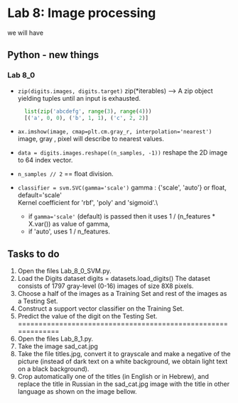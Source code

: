 # Lab 8: Image processing
we will have 

## Python - new things
### Lab 8_0
* `zip(digits.images, digits.target)` 
  zip(*iterables) --> A zip object yielding tuples until an input is exhausted.
  ```python
    list(zip('abcdefg', range(3), range(4)))
    [('a', 0, 0), ('b', 1, 1), ('c', 2, 2)]
  ```
* `ax.imshow(image, cmap=plt.cm.gray_r, interpolation='nearest')`
  image, gray , pixel will describe to nearest values.
* `data = digits.images.reshape((n_samples, -1))`
  reshape the 2D image to 64 index vector.
* `n_samples // 2` == float division.

* `classifier = svm.SVC(gamma='scale')`
    gamma : {'scale', 'auto'} or float, default='scale'\
    Kernel coefficient for 'rbf', 'poly' and 'sigmoid'.\

    - if ``gamma='scale'`` (default) is passed then it uses
        1 / (n_features * X.var()) as value of gamma,
    - if 'auto', uses 1 / n_features.

## Tasks to do
1.	Open the files Lab_8_0_SVM.py.  
2.	Load the Digits dataset digits = datasets.load_digits()  The dataset consists of 1797 gray-level (0-16) images of size 8X8 pixels. 
3.	Choose a half of the images as a Training Set and rest of the images as a Testing Set.
4.	Construct a support vector classifier on the Training Set.
5.	Predict the value of the digit on the Testing Set.
=============================================================
6.	Open the files Lab_8_1.py.  
7.	Take the image sad_cat.jpg 
8.	Take the file titles.jpg, convert it to grayscale and make a negative of the picture (instead of dark text on a white background, we obtain light text on a black background).
9.	Crop automatically one of the titles (in English or in Hebrew), and replace the title in Russian in the sad_cat.jpg image with the title in other language as shown on the image bellow. 
